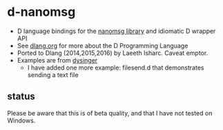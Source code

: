 d-nanomsg
=========
* D language bindings for the [nanomsg library](http://nanomsg.org/documentation.html) and idiomatic D wrapper API
* See [dlang.org](https://dlang.org) for more about the D Programming Language
* Ported to Dlang (2014,2015,2016) by Laeeth Isharc.  Caveat emptor.
* Examples are from [dysinger](https://github.com/dysinger/nanomsg-examples/blob/master/README.org)
    - I have added one more example: filesend.d that demonstrates sending a text file

status
-------
Please be aware that this is of beta quality, and that I have not tested on Windows.
